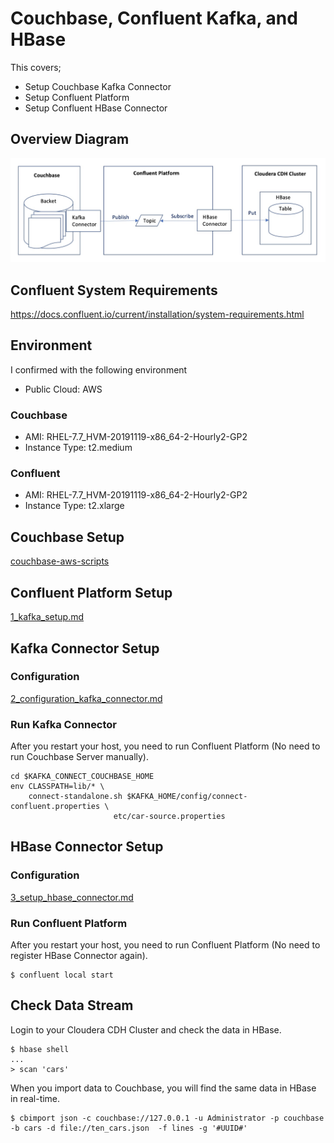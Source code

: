 # Couchbase, Confluent Kafka, and HBase

This covers;
- Setup Couchbase Kafka Connector
- Setup Confluent Platform
- Setup Confluent HBase Connector

## Overview Diagram

![Overview Diagram](./images/cb_confluent_hbase_diagram.jpg)

## Confluent System Requirements

https://docs.confluent.io/current/installation/system-requirements.html

## Environment
I confirmed with the following environment

- Public Cloud: AWS

### Couchbase
- AMI: RHEL-7.7_HVM-20191119-x86_64-2-Hourly2-GP2
- Instance Type: t2.medium

### Confluent
- AMI: RHEL-7.7_HVM-20191119-x86_64-2-Hourly2-GP2
- Instance Type: t2.xlarge

## Couchbase Setup

[couchbase-aws-scripts](https://github.com/YoshiyukiKono/couchbase-aws-scripts)

## Confluent Platform Setup

[1_kafka_setup.md](1_kafka_setup.md)

## Kafka Connector Setup

### Configuration

[2_configuration_kafka_connector.md](2_configuration_kafka_connector.md)

### Run Kafka Connector

After you restart your host, you need to run Confluent Platform (No need to run Couchbase Server manually).
```
cd $KAFKA_CONNECT_COUCHBASE_HOME
env CLASSPATH=lib/* \
    connect-standalone.sh $KAFKA_HOME/config/connect-confluent.properties \
                       etc/car-source.properties
```

## HBase Connector Setup

### Configuration

[3_setup_hbase_connector.md](3_setup_hbase_connector.md)


### Run Confluent Platform

After you restart your host, you need to run Confluent Platform (No need to register HBase Connector again).
```
$ confluent local start
```

## Check Data Stream

Login to your Cloudera CDH Cluster and check the data in HBase.

```
$ hbase shell
...
> scan 'cars'
```
When you import data to Couchbase, you will find the same data in HBase in real-time.

```
$ cbimport json -c couchbase://127.0.0.1 -u Administrator -p couchbase -b cars -d file://ten_cars.json  -f lines -g '#UUID#'
```
